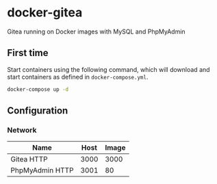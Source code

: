 # docker-gitea
Gitea running on Docker images with MySQL and PhpMyAdmin

## First time
Start containers using the following command, which will download and start containers as defined in `docker-compose.yml`.
```bash
docker-compose up -d
```
## Configuration
### Network
|Name|Host|Image|
|----|----|-----|
|Gitea HTTP|3000|3000|
|PhpMyAdmin HTTP|3001|80|
